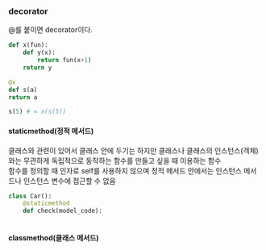 ### decorator

@를 붙이면 decorator이다.  
```python
def x(fun):
    def y(x):
        return fun(x+1)
    return y

@x
def s(a)
return a

s(5) # = x(s(5))
```

#### staticmethod(정적 메서드)  
클래스와 관련이 있어서 클래스 안에 두기는 하지만 클래스나 클래스의 인스턴스(객체)와는 무관하게 독립적으로 동작하는 함수를 만들고 싶을 때 이용하는 함수  
함수를 정의할 때 인자로 self를 사용하지 않으며 정적 메서드 안에서는 인스턴스 메서드나 인스턴스 변수에 접근할 수 없음
```python
class Car():
    @staticmethod
    def check(model_code):
        
```

#### classmethod(클래스 메서드)  
